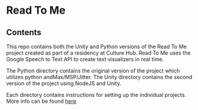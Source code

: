 # Read To Me

## Contents

This repo contains both the Unity and Python versions of the Read To Me project created as part of a residency at Culture Hub. Read To Me uses the Google Speech to Text API to create text visualizers in real time.

The Python directory contains the original version of the project which utilizes python andMax/MSP/Jitter. The Unity directory contains the second version of the project using NodeJS and Unity.

Each directory contains instructions for setting up the individual projects. More info can be found [here](https://maxy.world/rtm.html)
